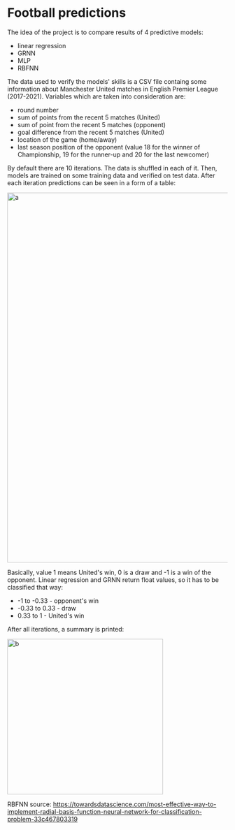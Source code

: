 # Football predictions

The idea of the project is to compare results of 4 predictive models:

- linear regression
- GRNN
- MLP
- RBFNN

The data used to verify the models' skills is a CSV file containg some information about Manchester United matches in English Premier League (2017-2021). Variables which are taken into consideration are:

- round number
- sum of points from the recent 5 matches (United)
- sum of point from the recent 5 matches (opponent)
- goal difference from the recent 5 matches (United)
- location of the game (home/away)
- last season position of the opponent
  (value 18 for the winner of Championship, 19 for the runner-up and 20 for the last newcomer)
  
By default there are 10 iterations. The data is shuffled in each of it. Then, models are trained on some training data and verified on test data.
After each iteration predictions can be seen in a form of a table:

<img width="847" alt="a" src="https://user-images.githubusercontent.com/72979673/144042364-f28e403e-c670-4b6f-a7ab-b15b86786a76.png">

Basically, value 1 means United's win, 0 is a draw and -1 is a win of the opponent. Linear regression and GRNN return float values, so it has to be classified that way:

- -1 to -0.33 - opponent's win
- -0.33 to 0.33 - draw
- 0.33 to 1 - United's win

After all iterations, a summary is printed:

<img width="356" alt="b" src="https://user-images.githubusercontent.com/72979673/144043322-3b044160-c5d3-4de4-952f-5777775a05b4.png">

RBFNN source: https://towardsdatascience.com/most-effective-way-to-implement-radial-basis-function-neural-network-for-classification-problem-33c467803319
